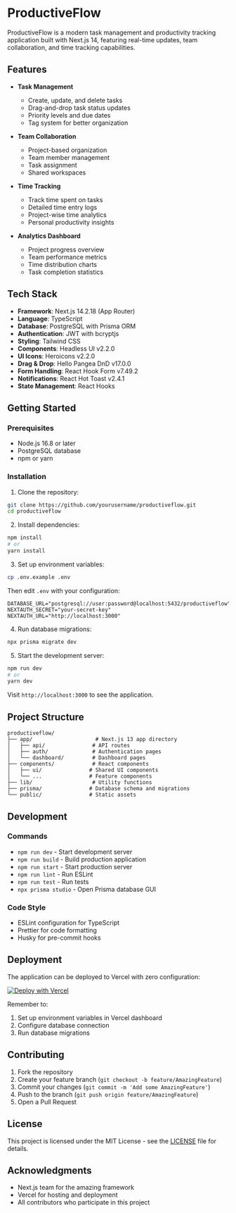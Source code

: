 # ProductiveFlow

ProductiveFlow is a modern task management and productivity tracking application built with Next.js 14, featuring real-time updates, team collaboration, and time tracking capabilities.

## Features

- **Task Management**
  - Create, update, and delete tasks
  - Drag-and-drop task status updates
  - Priority levels and due dates
  - Tag system for better organization

- **Team Collaboration**
  - Project-based organization
  - Team member management
  - Task assignment
  - Shared workspaces

- **Time Tracking**
  - Track time spent on tasks
  - Detailed time entry logs
  - Project-wise time analytics
  - Personal productivity insights

- **Analytics Dashboard**
  - Project progress overview
  - Team performance metrics
  - Time distribution charts
  - Task completion statistics

## Tech Stack

- **Framework**: Next.js 14.2.18 (App Router)
- **Language**: TypeScript
- **Database**: PostgreSQL with Prisma ORM
- **Authentication**: JWT with bcryptjs
- **Styling**: Tailwind CSS
- **Components**: Headless UI v2.2.0
- **UI Icons**: Heroicons v2.2.0
- **Drag & Drop**: Hello Pangea DnD v17.0.0
- **Form Handling**: React Hook Form v7.49.2
- **Notifications**: React Hot Toast v2.4.1
- **State Management**: React Hooks

## Getting Started

### Prerequisites

- Node.js 16.8 or later
- PostgreSQL database
- npm or yarn

### Installation

1. Clone the repository:
```bash
git clone https://github.com/yourusername/productiveflow.git
cd productiveflow
```

2. Install dependencies:
```bash
npm install
# or
yarn install
```

3. Set up environment variables:
```bash
cp .env.example .env
```
Then edit `.env` with your configuration:
```env
DATABASE_URL="postgresql://user:password@localhost:5432/productiveflow"
NEXTAUTH_SECRET="your-secret-key"
NEXTAUTH_URL="http://localhost:3000"
```

4. Run database migrations:
```bash
npx prisma migrate dev
```

5. Start the development server:
```bash
npm run dev
# or
yarn dev
```

Visit `http://localhost:3000` to see the application.

## Project Structure

```
productiveflow/
├── app/                    # Next.js 13 app directory
│   ├── api/               # API routes
│   ├── auth/              # Authentication pages
│   └── dashboard/         # Dashboard pages
├── components/            # React components
│   ├── ui/               # Shared UI components
│   └── ...               # Feature components
├── lib/                   # Utility functions
├── prisma/               # Database schema and migrations
└── public/               # Static assets
```

## Development

### Commands

- `npm run dev` - Start development server
- `npm run build` - Build production application
- `npm run start` - Start production server
- `npm run lint` - Run ESLint
- `npm run test` - Run tests
- `npx prisma studio` - Open Prisma database GUI

### Code Style

- ESLint configuration for TypeScript
- Prettier for code formatting
- Husky for pre-commit hooks

## Deployment

The application can be deployed to Vercel with zero configuration:

[![Deploy with Vercel](https://vercel.com/button)](https://vercel.com/new/clone?repository-url=https://github.com/yourusername/productiveflow)

Remember to:
1. Set up environment variables in Vercel dashboard
2. Configure database connection
3. Run database migrations

## Contributing

1. Fork the repository
2. Create your feature branch (`git checkout -b feature/AmazingFeature`)
3. Commit your changes (`git commit -m 'Add some AmazingFeature'`)
4. Push to the branch (`git push origin feature/AmazingFeature`)
5. Open a Pull Request

## License

This project is licensed under the MIT License - see the [LICENSE](LICENSE) file for details.

## Acknowledgments

- Next.js team for the amazing framework
- Vercel for hosting and deployment
- All contributors who participate in this project
